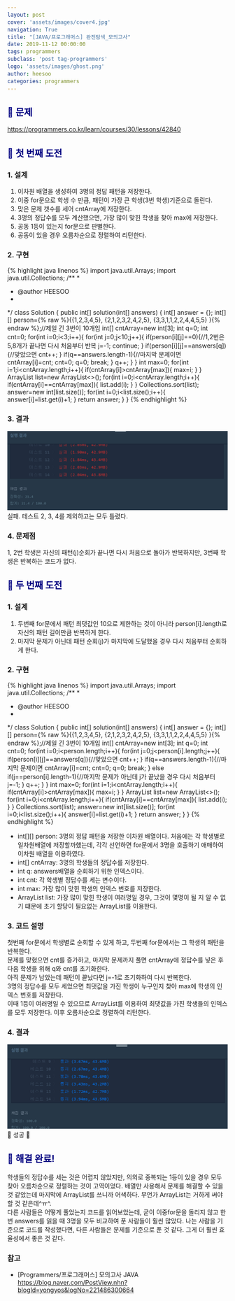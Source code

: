 ```yaml
---
layout: post
cover: 'assets/images/cover4.jpg'
navigation: True
title: "[JAVA/프로그래머스] 완전탐색_모의고사"
date: 2019-11-12 00:00:00
tags: programmers
subclass: 'post tag-programmers'
logo: 'assets/images/ghost.png'
author: heesoo
categories: programmers
---
```

## <span style="color:navy">👀 문제</span>
<https://programmers.co.kr/learn/courses/30/lessons/42840>

## <span style="color:navy">👊 첫 번째 도전</span>

### 1. 설계
1. 이차원 배열을 생성하여 3명의 정답 패턴을 저장한다.
2. 이중 for문으로 학생 수 만큼, 패턴이 가장 큰 학생(3번 학생)기준으로 돌린다.
3. 맞은 문제 갯수를 세어 cntArray에 저장한다.
4. 3명의 정답수를 모두 계산했으면, 가장 많이 맞힌 학생을 찾아 max에 저장한다.
5. 공동 1등이 있는지 for문으로 판별한다.
6. 공동이 있을 경우 오름차순으로 정렬하여 리턴한다.

### 2. 구현
{% highlight java linenos %}
import java.util.Arrays;
import java.util.Collections;
/**
 *
 * @author HEESOO
 *
 */
 class Solution {
     public int[] solution(int[] answers) {
         int[] answer = {};
         int[][] person={% raw %}{{1,2,3,4,5},
                         {2,1,2,3,2,4,2,5},
                         {3,3,1,1,2,2,4,4,5,5}
                       }{% endraw %};//제일 긴 3번이 10개임
         int[] cntArray=new int[3];
         int q=0;
         int cnt=0;
         for(int i=0;i<3;i++){
             for(int j=0;j<10;j++){
                 if(person[i][j]==0){//1,2번은 5,8개가 끝나면 다시 처음부터 반복
                     j=-1;
                     continue;
                 }
                 if(person[i][j]==answers[q]){//맞았으면
                     cnt++;
                 }
                 if(q==answers.length-1){//마지막 문제이면
                     cntArray[i]=cnt;
                     cnt=0;
                     q=0;
                     break;
                 }
                 q++;
             }
         }
         int max=0;
         for(int i=1;i<cntArray.length;i++){
             if(cntArray[i]>cntArray[max]){
                 max=i;
             }
         }
         ArrayList<Integer> list=new ArrayList<>();
         for(int i=0;i<cntArray.length;i++){
             if(cntArray[i]==cntArray[max]){
                 list.add(i);
             }
         }
         Collections.sort(list);
         answer=new int[list.size()];
         for(int i=0;i<list.size();i++){
             answer[i]=list.get(i)+1;
         }
         return answer;
     }
 }
{% endhighlight %}
### 3. 결과
![실행결과](./assets/images/191112_3.PNG)
실패. 테스트 2, 3, 4를 제외하고는 모두 틀렸다.

### 4. 문제점
1, 2번 학생은 자신의 패턴(j)순회가 끝나면 다시 처음으로 돌아가 반복하지만, 3번째 학생은 반복하는 코드가 없다.

## <span style="color:navy">👊 두 번째 도전</span>

### 1. 설계
1. 두번째 for문에서 패턴 최댓값인 10으로 제한하는 것이 아니라 person[i].length로 자신의 패턴 길이만큼 반복하게 한다.
2. 마지막 문제가 아닌데 패턴 순회(j)가 마지막에 도달했을 경우 다시 처음부터 순회하게 한다.

### 2. 구현
{% highlight java linenos %}
import java.util.Arrays;
import java.util.Collections;
/**
 *
 * @author HEESOO
 *
 */
 class Solution {
     public int[] solution(int[] answers) {
         int[] answer = {};
         int[][] person={% raw %}{{1,2,3,4,5},
                         {2,1,2,3,2,4,2,5},
                         {3,3,1,1,2,2,4,4,5,5}
                       }{% endraw %};//제일 긴 3번이 10개임
         int[] cntArray=new int[3];
         int q=0;
         int cnt=0;
         for(int i=0;i<person.length;i++){
             for(int j=0;j<person[i].length;j++){
                 if(person[i][j]==answers[q]){//맞았으면
                     cnt++;
                 }
                 if(q==answers.length-1){//마지막 문제이면
                     cntArray[i]=cnt;
                     cnt=0;
                     q=0;
                     break;
                 }
                 else if(j==person[i].length-1){//마지막 문제가 아닌데 j가 끝났을 경우 다시 처음부터
                    j=-1;
                 }
                 q++;
             }
         }
         int max=0;
         for(int i=1;i<cntArray.length;i++){
             if(cntArray[i]>cntArray[max]){
                 max=i;
             }
         }
         ArrayList<Integer> list=new ArrayList<>();
         for(int i=0;i<cntArray.length;i++){
             if(cntArray[i]==cntArray[max]){
                 list.add(i);
             }
         }
         Collections.sort(list);
         answer=new int[list.size()];
         for(int i=0;i<list.size();i++){
             answer[i]=list.get(i)+1;
         }
         return answer;
     }
 }
{% endhighlight %}
- int[][] person: 3명의 정답 패턴을 저장한 이차원 배열이다. 처음에는 각 학생별로 일차원배열에 저장할까했는데, 각각 선언하면 for문에서 3명을 호출하기 애매하여 이차원 배열을 이용하였다.
- int[] cntArray: 3명의 학생들의 정답수를 저장한다.
- int q: answers배열을 순회하기 위한 인덱스이다.
- int cnt: 각 학생별 정답수를 세는 변수이다.
- int max: 가장 많이 맞힌 학생의 인덱스 번호를 저장한다.
- ArrayList<Integer> list: 가장 많이 맞힌 학생이 여러명일 경우, 그것이 몇명이 될 지 알 수 없기 떄문에 초기 할당이 필요없는 ArrayList를 이용한다.

### 3. 코드 설명  
첫번째 for문에서 학생별로 순회할 수 있게 하고, 두번째 for문에서는 그 학생의 패턴을 반복한다.  
문제를 맞혔으면 cnt를 증가하고, 마지막 문제까지 풀면 cntArray에 정답수를 넣은 후 다음 학생을 위해 q와 cnt를 초기화한다.  
아직 문제가 남았는데 패턴이 끝났다면 j=-1로 초기화하여 다시 반복한다.  
3명의 정답수를 모두 세었으면 최댓값을 가진 학생이 누구인지 찾아 max에 학생의 인덱스 번호를 저장한다.  
이때 1등이 여러명일 수 있으므로 ArrayList를 이용하여 최댓값을 가진 학생들의 인덱스를 모두 저장한다. 이후 오름차순으로 정렬하여 리턴한다.

### 4. 결과
![실행결과](./assets/images/191112_4.PNG)
🤟 성공 🤟

## <span style="color:navy">👏 해결 완료!</span>
학생들의 정답수를 세는 것은 어렵지 않았지만, 의외로 중복되는 1등이 있을 경우 모두 찾아 오름차순으로 정렬하는 것이 고역이었다. 배열만 사용해서 문제를 해결할 수 있을 것 같았는데 마지막에 ArrayList를 쓰니까 어색하다. 무언가 ArrayList는 거하게 써야할 것 같은데^ㅠ^.  
다른 사람들은 어떻게 풀었는지 코드를 읽어보았는데, 굳이 이중for문을 돌리지 않고 한번 answers를 읽을 때 3명을 모두 비교하여 푼 사람들이 훨씬 많았다. 나는 사람을 기준으로 코드를 작성했다면, 다른 사람들은 문제를 기준으로 푼 것 같다. 그게 더 훨씬 효율성에서 좋은 것 같다.

### 참고
- [Programmers/프로그래머스] 모의고사 JAVA <https://blog.naver.com/PostView.nhn?blogId=yongyos&logNo=221486300664>
